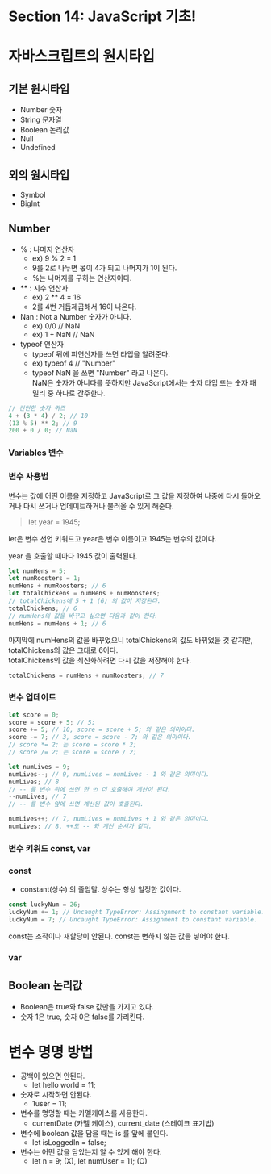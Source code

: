 # Section 14: JavaScript 기초!

# 자바스크립트의 원시타입

## 기본 원시타입

- Number 숫자
- String 문자열
- Boolean 논리값
- Null
- Undefined

## 외의 원시타입

- Symbol
- BigInt

## Number

- % : 나머지 연산자
  - ex) 9 % 2 = 1
  - 9를 2로 나누면 몫이 4가 되고 나머지가 1이 된다.
  - %는 나머지를 구하는 연산자이다.
- \*\* : 지수 연산자
  - ex) 2 \*\* 4 = 16
  - 2를 4번 거듭제곱해서 16이 나온다.
- Nan : Not a Number 숫자가 아니다.
  - ex) 0/0 // NaN
  - ex) 1 + NaN // NaN
- typeof 연산자
  - typeof 뒤에 피연산자를 쓰면 타입을 알려준다.
  - ex) typeof 4 // "Number"
  - typeof NaN 을 쓰면 "Number" 라고 나온다.  
    NaN은 숫자가 아니다를 뜻하지만 JavaScript에서는 숫자 타입 또는 숫자 패밀리 중 하나로 간주한다.

```js
// 간단한 숫자 퀴즈
4 + (3 * 4) / 2; // 10
(13 % 5) ** 2; // 9
200 + 0 / 0; // NaN
```

### Variables 변수

### 변수 사용법

변수는 값에 어떤 이름을 지정하고 JavaScript로 그 값을 저장하여 나중에 다시 돌아오거나 다시 쓰거나 업데이트하거나 불러올 수 있게 해준다.

> let year = 1945;

let은 변수 선언 키워드고 year은 변수 이름이고 1945는 변수의 값이다.

year 을 호출할 때마다 1945 값이 출력된다.

```js
let numHens = 5;
let numRoosters = 1;
numHens + numRoosters; // 6
let totalChickens = numHens + numRoosters;
// totalChickens에 5 + 1 (6) 의 값이 저장된다.
totalChickens; // 6
// numHens의 값을 바꾸고 싶으면 다음과 같이 한다.
numHens = numHens + 1; // 6
```

마지막에 numHens의 값을 바꾸었으니 totalChickens의 값도 바뀌었을 것 같지만, totalChickens의 값은 그대로 6이다.  
totalChickens의 값을 최신화하려면 다시 값을 저장해야 한다.

```js
totalChickens = numHens + numRoosters; // 7
```

### 변수 업데이트

```js
let score = 0;
score = score + 5; // 5;
score += 5; // 10, score = score + 5; 와 같은 의미이다.
score -= 7; // 3, score = score - 7; 와 같은 의미이다.
// score *= 2; 는 score = score * 2;
// score /= 2; 는 score = score / 2;

let numLives = 9;
numLives--; // 9, numLives = numLives - 1 와 같은 의미이다.
numLives; // 8
// -- 를 변수 뒤에 쓰면 한 번 더 호출해야 계산이 된다.
--numLives; // 7
// -- 를 변수 앞에 쓰면 계산된 값이 호출된다.

numLives++; // 7, numLives = numLives + 1 와 같은 의미이다.
numLives; // 8, ++도 -- 와 계산 순서가 같다.
```

### 변수 키워드 const, var

### const

- constant(상수) 의 줄임말. 상수는 항상 일정한 값이다.

```js
const luckyNum = 26;
luckyNum += 1; // Uncaught TypeError: Assingnment to constant variable.
luckyNum = 7; // Uncaught TypeError: Assignment to constant variable.
```

const는 조작이나 재할당이 안된다. const는 변하지 않는 값을 넣어야 한다.

### var

## Boolean 논리값

- Boolean은 true와 false 값만을 가지고 있다.
- 숫자 1은 true, 숫자 0은 false를 가리킨다.

# 변수 명명 방법

- 공백이 있으면 안된다.
  - let hello world = 11;
- 숫자로 시작하면 안된다.
  - 1user = 11;
- 변수를 명명할 때는 카멜케이스를 사용한다.
  - currentDate (카멜 케이스), current_date (스테이크 표기법)
- 변수에 boolean 값을 담을 때는 is 를 앞에 붙인다.
  - let isLoggedIn = false;
- 변수는 어떤 값을 담았는지 알 수 있게 해야 한다.
  - let n = 9; (X), let numUser = 11; (O)
